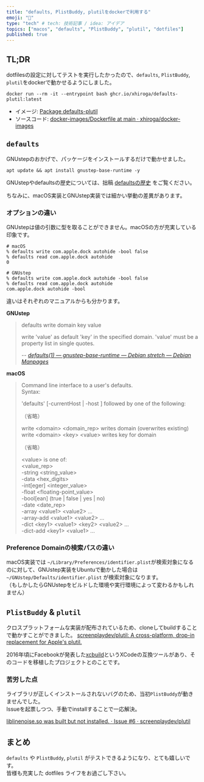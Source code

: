 ```yaml
---
title: "defaults, PlistBuddy, plutilをdockerで利用する"
emoji: "🔖"
type: "tech" # tech: 技術記事 / idea: アイデア
topics: ["macos", "defaults", "PlistBuddy", "plutil", "dotfiles"]
published: true
---
```


## TL;DR

dotfilesの設定に対してテストを実行したかったので、`defaults`, `PlistBuddy`, `plutil`をdockerで動かせるようにしました。

```shell
docker run --rm -it --entrypoint bash ghcr.io/xhiroga/defaults-plutil:latest
```

- イメージ: [Package defaults\-plutil](https://github.com/xhiroga/docker-images/pkgs/container/defaults-plutil)
- ソースコード: [docker\-images/Dockerfile at main · xhiroga/docker\-images](https://github.com/xhiroga/docker-images/blob/main/defaults-plutil/Dockerfile)

## `defaults`

GNUstepのおかげで、パッケージをインストールするだけで動かせました。

```shell
apt update && apt install gnustep-base-runtime -y
```

GNUstepやdefaultsの歴史については、拙稿 [defaultsの歴史](https://zenn.dev/hiroga/articles/defaults-command-history) をご覧ください。

ちなみに、macOS実装とGNUstep実装では細かい挙動の差異があります。

### オプションの違い

GNUstepは値の引数に型を取ることができません。macOSの方が充実している印象です。

```shell
# macOS
% defaults write com.apple.dock autohide -bool false
% defaults read com.apple.dock autohide
0

# GNUstep
% defaults write com.apple.dock autohide -bool false
% defaults read com.apple.dock autohide
com.apple.dock autohide -bool
```

違いはそれぞれのマニュアルからも分かります。

**GNUstep**

> defaults write domain key value
> 
> write 'value' as default 'key' in the specified domain. 'value' must be a property list in single quotes.
> 
> -- <cite>[defaults\(1\) — gnustep\-base\-runtime — Debian stretch — Debian Manpages](https://manpages.debian.org/stretch/gnustep-base-runtime/defaults.1.en.html)</cite>

**macOS**

> Command line interface to a user's defaults.  
> Syntax:
> 
> 
> 'defaults' [-currentHost | -host <hostname>] followed by one of the following:
> 
> （省略）
> 
>   write \<domain> \<domain_rep>          writes domain (overwrites existing)  
>   write \<domain> \<key> \<value>         writes key for domain
> 
> （省略）
> 
> \<value> is one of:  
> \<value_rep>  
> -string \<string_value>  
> -data \<hex_digits>  
> -int[eger] \<integer_value>  
> -float  \<floating-point_value>  
> -bool[ean] (true | false | yes | no)  
> -date \<date_rep>  
> -array \<value1> \<value2> ...  
> -array-add \<value1> \<value2> ...  
> -dict \<key1> \<value1> \<key2> \<value2> ...  
> -dict-add \<key1> \<value1> ...


### Preference Domainの検索パスの違い

macOS実装では `~/Library/Preferences/identifier.plist`が検索対象になるのに対して、GNUstep実装をUbuntuで動かした場合は `~/GNUstep/Defaults/identifier.plist` が検索対象になります。  
（もしかしたらGNUstepをビルドした環境や実行環境によって変わるかもしれません）

## `PlistBuddy` & `plutil`

クロスプラットフォームな実装が配布されているため、cloneしてbuildすることで動かすことができました。
[screenplaydev/plutil: A cross\-platform, drop\-in replacement for Apple's plutil\.](https://github.com/screenplaydev/plutil)

2016年頃にFacebookが発表した[xcbuild](https://github.com/facebookarchive/xcbuild)というXCodeの互換ツールがあり、そのコードを移植したプロジェクトとのことです。

### 苦労した点

ライブラリが正しくインストールされないバグのため、当初`PlistBuddy`が動きませんでした。  
Issueを起票しつつ、手動でinstallすることで一応解決。

[liblinenoise\.so was built but not installed\. · Issue \#6 · screenplaydev/plutil](https://github.com/screenplaydev/plutil/issues/6)

## まとめ

`defaults` や `PlistBuddy`, `plutil` がテストできるようになり、とても嬉しいです。  
皆様も充実した dotfiles ライフをお過ごし下さい。
